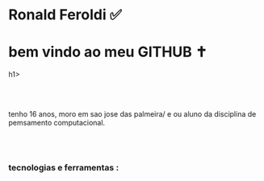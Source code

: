 <div display="inline-block">
<h1 aling="left"> Ronald Feroldi ✅ </h1>
<h1 aling+'left"> bem vindo ao meu <b>GITHUB</b> ✝ </h1>h1>

<i class="devicon-androidstudio-plain"></i>


</br>
</br>

tenho 16 anos, moro em sao jose das palmeira/ e ou aluno da disciplina de pemsamento computacional.

</br>
</br>

### tecnologias e ferramentas :
</code>
</code>
